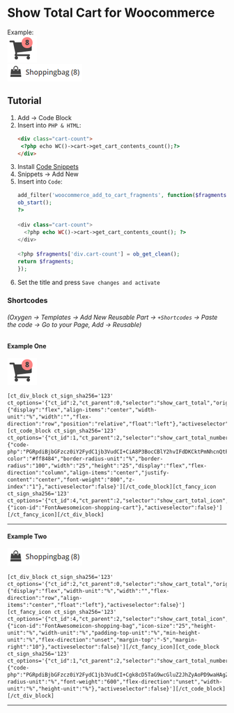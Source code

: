 # Show Total Cart for Woocommerce
Example:  
![Example 1](images/show_total_cart_ex1.PNG)  
![Example 2](images/show_total_cart_ex2.PNG)
## Tutorial
1. Add → Code Block   
2. Insert into `PHP & HTML`:
    ```HTML
   <div class="cart-count">
     <?php echo WC()->cart->get_cart_contents_count();?>
   </div>
    ```
3. Install [Code Snippets](https://wordpress.org/plugins/code-snippets/)  
4. Snippets → Add New
5. Insert into `Code`:
    ```PHP
    add_filter('woocommerce_add_to_cart_fragments', function($fragments) {
    ob_start();
    ?>

    <div class="cart-count">
      <?php echo WC()->cart->get_cart_contents_count(); ?>
    </div>

    <?php $fragments['div.cart-count'] = ob_get_clean();
    return $fragments;
    });
    ```
6. Set the title and press `Save changes and activate`


### Shortcodes  
###### *(Oxygen → Templates → Add New Reusable Part → `+Shortcodes` → Paste the code → Go to your Page, Add → Reusable)*
#### Example One  
![Example 1](images/show_total_cart_ex1.PNG)
```
[ct_div_block ct_sign_sha256='123' ct_options='{"ct_id":2,"ct_parent":0,"selector":"show_cart_total","original":{"display":"flex","align-items":"center","width-unit":"%","width":"","flex-direction":"row","position":"relative","float":"left"},"activeselector":false}'][ct_code_block ct_sign_sha256='123' ct_options='{"ct_id":1,"ct_parent":2,"selector":"show_cart_total_numbers","original":{"code-php":"PGRpdiBjbGFzcz0iY2FydC1jb3VudCI+CiA8P3BocCBlY2hvIFdDKCktPmNhcnQtPmdldF9jYXJ0X2NvbnRlbnRzX2NvdW50KCk7Pz4KPC9kaXY+","position":"absolute","top":"0","right":"0","background-color":"#ff8484","border-radius-unit":"%","border-radius":"100","width":"25","height":"25","display":"flex","flex-direction":"column","align-items":"center","justify-content":"center","font-weight":"800","z-index":"1"},"activeselector":false}'][/ct_code_block][ct_fancy_icon ct_sign_sha256='123' ct_options='{"ct_id":4,"ct_parent":2,"selector":"show_cart_total_icon","original":{"icon-id":"FontAwesomeicon-shopping-cart"},"activeselector":false}'][/ct_fancy_icon][/ct_div_block]
```
---
#### Example Two  
![Example 2](images/show_total_cart_ex2.PNG)
```
[ct_div_block ct_sign_sha256='123' ct_options='{"ct_id":2,"ct_parent":0,"selector":"show_cart_total","original":{"display":"flex","width-unit":"%","width":"","flex-direction":"row","align-items":"center","float":"left"},"activeselector":false}'][ct_fancy_icon ct_sign_sha256='123' ct_options='{"ct_id":4,"ct_parent":2,"selector":"show_cart_total_icon","original":{"icon-id":"FontAwesomeicon-shopping-bag","icon-size":"25","height-unit":"%","width-unit":"%","padding-top-unit":"%","min-height-unit":"%","flex-direction":"unset","margin-top":"-5","margin-right":"10"},"activeselector":false}'][/ct_fancy_icon][ct_code_block ct_sign_sha256='123' ct_options='{"ct_id":1,"ct_parent":2,"selector":"show_cart_total_numbers","original":{"code-php":"PGRpdiBjbGFzcz0iY2FydC1jb3VudCI+Cgk8cD5TaG9wcGluZ2JhZyAoPD9waHAgZWNobyBXQygpLT5jYXJ0LT5nZXRfY2FydF9jb250ZW50c19jb3VudCgpOz8+KSA8cD4KPC9kaXY+","border-radius-unit":"%","font-weight":"600","flex-direction":"unset","width-unit":"%","height-unit":"%"},"activeselector":false}'][/ct_code_block][/ct_div_block]
```
---

